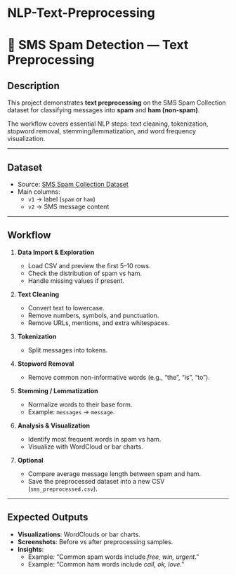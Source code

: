 # NLP-Text-Preprocessing
# 📄 SMS Spam Detection — Text Preprocessing

## **Description**  
This project demonstrates **text preprocessing** on the SMS Spam Collection dataset for classifying messages into **spam** and **ham (non-spam)**.  

The workflow covers essential NLP steps: text cleaning, tokenization, stopword removal, stemming/lemmatization, and word frequency visualization.  

---

## **Dataset**  
- Source: [SMS Spam Collection Dataset](https://www.kaggle.com/datasets/uciml/sms-spam-collection-dataset)  
- Main columns:  
  - `v1` → label (`spam` or `ham`)  
  - `v2` → SMS message content  

---

## **Workflow**  

1. **Data Import & Exploration**  
   - Load CSV and preview the first 5–10 rows.  
   - Check the distribution of spam vs ham.  
   - Handle missing values if present.  

2. **Text Cleaning**  
   - Convert text to lowercase.  
   - Remove numbers, symbols, and punctuation.  
   - Remove URLs, mentions, and extra whitespaces.  

3. **Tokenization**  
   - Split messages into tokens.  

4. **Stopword Removal**  
   - Remove common non-informative words (e.g., “the”, “is”, “to”).  

5. **Stemming / Lemmatization**  
   - Normalize words to their base form.  
   - Example: `messages` → `message`.  

6. **Analysis & Visualization**  
   - Identify most frequent words in spam vs ham.  
   - Visualize with WordCloud or bar charts.  

7. **Optional**  
   - Compare average message length between spam and ham.  
   - Save the preprocessed dataset into a new CSV (`sms_preprocessed.csv`).  

---

## **Expected Outputs**  
- **Visualizations**: WordClouds or bar charts.  
- **Screenshots**: Before vs after preprocessing samples.  
- **Insights**:  
  - Example: “Common spam words include *free, win, urgent*.”  
  - Example: “Common ham words include *call, ok, love*.”  
